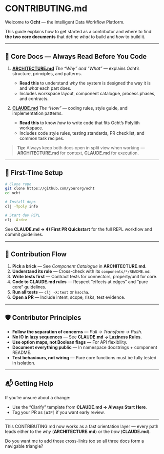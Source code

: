 # CONTRIBUTING.md

Welcome to **Ocht** — the Intelligent Data Workflow Platform.

This guide explains how to get started as a contributor and where to find **the two core documents** that define *what* to build and *how* to build it.

---

## 📜 Core Docs — Always Read Before You Code

1. **[ARCHITECTURE.md](ARCHITECTURE.md)**
   *The “Why” and “What”* — explains Ocht’s structure, principles, and patterns.

   * **Read this** to understand *why* the system is designed the way it is and *what* each part does.
   * Includes workspace layout, component catalogue, process phases, and contracts.

2. **[CLAUDE.md](CLAUDE.md)**
   *The “How”* — coding rules, style guide, and implementation patterns.

   * **Read this** to know *how* to write code that fits Ocht’s Polylith workspace.
   * Includes code style rules, testing standards, PR checklist, and common task recipes.

> **Tip:** Always keep both docs open in split view when working — **ARCHITECTURE.md** for context, **CLAUDE.md** for execution.

---

## 🚀 First-Time Setup

```bash
# Clone repo
git clone https://github.com/yourorg/ocht
cd ocht

# Install deps
clj -Tpoly info

# Start dev REPL
clj -A:dev
```

See **CLAUDE.md → 4) First PR Quickstart** for the full REPL workflow and commit guidelines.

---

## 🧠 Contribution Flow

1. **Pick a brick** — See *Component Catalogue* in **ARCHITECTURE.md**.
2. **Understand its role** — Cross-check with its `components/*/README.md`.
3. **Write tests first** — Contract tests for connectors, property/unit for core.
4. **Code to CLAUDE.md rules** — Respect “effects at edges” and “pure core” guidelines.
5. **Run all tests** — `clj -X:test` or `kaocha`.
6. **Open a PR** — Include intent, scope, risks, test evidence.

---

## 🛡️ Contributor Principles

* **Follow the separation of concerns** — *Pull → Transform → Push*.
* **No IO in lazy sequences** — See **CLAUDE.md → Laziness Rules**.
* **Use option maps, not Boolean flags** — For API flexibility.
* **Document everything public** — In namespace docstrings + component README.
* **Test behaviours, not wiring** — Pure core functions must be fully tested in isolation.

---

## 📬 Getting Help

If you’re unsure about a change:

* Use the “Clarify” template from **CLAUDE.md → Always Start Here**.
* Tag your PR as `[WIP]` if you want early review.

---

This CONTRIBUTING.md now works as a fast orientation layer — every path leads either to the *why* (**ARCHITECTURE.md**) or the *how* (**CLAUDE.md**).

Do you want me to add those cross-links too so all three docs form a navigable triangle?

